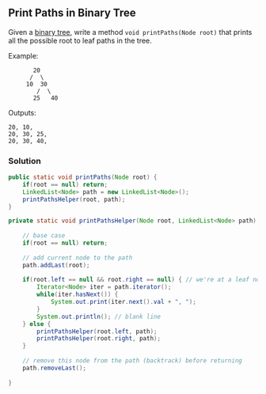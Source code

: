 ## Print Paths in Binary Tree

Given a [binary tree](https://en.wikipedia.org/wiki/Binary_tree), write a method `void printPaths(Node root)` that prints all the possible root to leaf paths in the tree.

Example:

```
       20
      /  \
     10  30
        /  \
       25   40
```

Outputs:
```
20, 10, 
20, 30, 25, 
20, 30, 40, 
```

### Solution

```java
public static void printPaths(Node root) {
    if(root == null) return;
    LinkedList<Node> path = new LinkedList<Node>();
    printPathsHelper(root, path);
}

private static void printPathsHelper(Node root, LinkedList<Node> path) {
    
    // base case
    if(root == null) return;
    
    // add current node to the path
    path.addLast(root);
    
    if(root.left == null && root.right == null) { // we're at a leaf node, so print the path
        Iterator<Node> iter = path.iterator();
        while(iter.hasNext()) {
            System.out.print(iter.next().val + ", ");
        }
        System.out.println(); // blank line
    } else {
        printPathsHelper(root.left, path);
        printPathsHelper(root.right, path);
    }
    
    // remove this node from the path (backtrack) before returning
    path.removeLast();
    
}
```